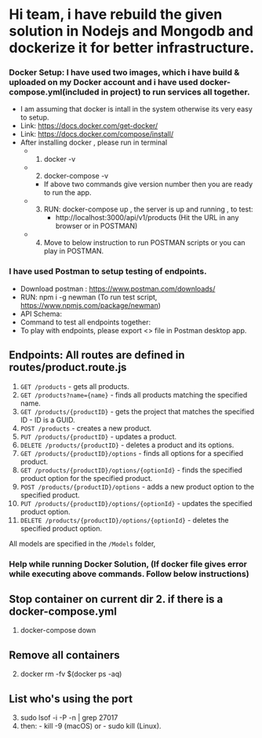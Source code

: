 # Hi team, i have rebuild the given solution in Nodejs and Mongodb and dockerize it for better infrastructure.

### Docker Setup: I have used two images, which i have build & uploaded on my Docker account and i have used docker-compose.yml(included in project) to run services all together.

- I am assuming that docker is intall in the system otherwise its very easy to setup.
- Link: https://docs.docker.com/get-docker/
- Link: https://docs.docker.com/compose/install/
- After installing docker , please run in terminal
  - 1.  docker -v
  - 2.  docker-compose -v
    - If above two commands give version number then you are ready to run the app.
  - 3. RUN: docker-compose up , the server is up and running , to test:
       - http://localhost:3000/api/v1/products (Hit the URL in any browser or in POSTMAN)
  - 4. Move to below instruction to run POSTMAN scripts or you can play in POSTMAN.

### I have used Postman to setup testing of endpoints.

- Download postman : https://www.postman.com/downloads/
- RUN: npm i -g newman (To run test script, https://www.npmjs.com/package/newman)
- API Schema:
- Command to test all endpoints together:
- To play with endpoints, please export <> file in Postman desktop app.

## Endpoints: All routes are defined in routes/product.route.js

1. `GET /products` - gets all products.
2. `GET /products?name={name}` - finds all products matching the specified name.
3. `GET /products/{productID}` - gets the project that matches the specified ID - ID is a GUID.
4. `POST /products` - creates a new product.
5. `PUT /products/{productID}` - updates a product.
6. `DELETE /products/{productID}` - deletes a product and its options.
7. `GET /products/{productID}/options` - finds all options for a specified product.
8. `GET /products/{productID}/options/{optionId}` - finds the specified product option for the specified product.
9. `POST /products/{productID}/options` - adds a new product option to the specified product.
10. `PUT /products/{productID}/options/{optionId}` - updates the specified product option.
11. `DELETE /products/{productID}/options/{optionId}` - deletes the specified product option.

All models are specified in the `/Models` folder,

### Help while running Docker Solution, (If docker file gives error while executing above commands. Follow below instructions)

## Stop container on current dir 2. if there is a docker-compose.yml

1. docker-compose down

## Remove all containers

2. docker rm -fv $(docker ps -aq)

## List who's using the port

3. sudo lsof -i -P -n | grep 27017
4. then: - kill -9 <process id> (macOS) or - sudo kill <process id> (Linux).
